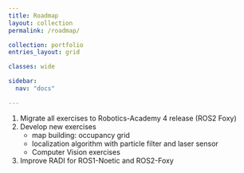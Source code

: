 ```yaml
---
title: Roadmap
layout: collection
permalink: /roadmap/

collection: portfolio
entries_layout: grid

classes: wide

sidebar:
  nav: "docs"

---
```


1. Migrate all exercises to Robotics-Academy 4 release (ROS2 Foxy)
2. Develop new exercises
    + map building: occupancy grid
    + localization algorithm with particle filter and laser sensor
    + Computer Vision exercises
4. Improve RADI for ROS1-Noetic and ROS2-Foxy
